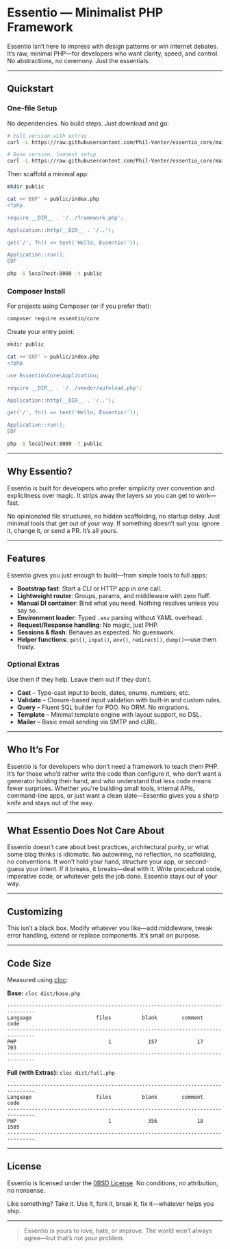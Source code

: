 # Essentio — Minimalist PHP Framework

Essentio isn’t here to impress with design patterns or win internet debates. It’s raw, minimal PHP—for developers who want clarity, speed, and control. No abstractions, no ceremony. Just the essentials.

---

## Quickstart

### One-file Setup

No dependencies. No build steps. Just download and go:

```bash
# Full version with extras
curl -L https://raw.githubusercontent.com/Phil-Venter/essentio_core/main/dist/full.php -o framework.php

# Base version, leanest setup
curl -L https://raw.githubusercontent.com/Phil-Venter/essentio_core/main/dist/base.php -o framework.php
```

Then scaffold a minimal app:

```bash
mkdir public

cat <<'EOF' > public/index.php
<?php

require __DIR__ . '/../framework.php';

Application::http(__DIR__ . '/..');

get('/', fn() => text('Hello, Essentio!'));

Application::run();
EOF

php -S localhost:8080 -t public
```

### Composer Install

For projects using Composer (or if you prefer that):

```bash
composer require essentio/core
```

Create your entry point:

```bash
mkdir public

cat <<'EOF' > public/index.php
<?php

use Essentio\Core\Application;

require __DIR__ . '/../vendor/autoload.php';

Application::http(__DIR__ . '/..');

get('/', fn() => text('Hello, Essentio!'));

Application::run();
EOF

php -S localhost:8080 -t public
```

---

## Why Essentio?

Essentio is built for developers who prefer simplicity over convention and explicitness over magic. It strips away the layers so you can get to work—fast.

No opinionated file structures, no hidden scaffolding, no startup delay. Just minimal tools that get out of your way. If something doesn’t suit you: ignore it, change it, or send a PR. It’s all yours.

---

## Features

Essentio gives you just enough to build—from simple tools to full apps:

* **Bootstrap fast**: Start a CLI or HTTP app in one call.
* **Lightweight router**: Groups, params, and middleware with zero fluff.
* **Manual DI container**: Bind what you need. Nothing resolves unless you say so.
* **Environment loader**: Typed `.env` parsing without YAML overhead.
* **Request/Response handling**: No magic, just PHP.
* **Sessions & flash**: Behaves as expected. No guesswork.
* **Helper functions**: `get()`, `input()`, `env()`, `redirect()`, `dump()`—use them freely.

### Optional Extras

Use them if they help. Leave them out if they don’t.

* **Cast** – Type-cast input to bools, dates, enums, numbers, etc.
* **Validate** – Closure-based input validation with built-in and custom rules.
* **Query** – Fluent SQL builder for PDO. No ORM. No migrations.
* **Template** – Minimal template engine with layout support, no DSL.
* **Mailer** – Basic email sending via SMTP and cURL.

---

## Who It’s For

Essentio is for developers who don’t need a framework to teach them PHP. It’s for those who’d rather write the code than configure it, who don’t want a generator holding their hand, and who understand that less code means fewer surprises. Whether you're building small tools, internal APIs, command-line apps, or just want a clean slate—Essentio gives you a sharp knife and stays out of the way.

---

## What Essentio Does Not Care About

Essentio doesn’t care about best practices, architectural purity, or what some blog thinks is idiomatic. No autowiring, no reflection, no scaffolding, no conventions. It won’t hold your hand, structure your app, or second-guess your intent. If it breaks, it breaks—deal with it. Write procedural code, imperative code, or whatever gets the job done. Essentio stays out of your way.

---

## Customizing

This isn’t a black box. Modify whatever you like—add middleware, tweak error handling, extend or replace components. It’s small on purpose.

---

## Code Size

Measured using [cloc](https://github.com/AlDanial/cloc):

**Base:** `cloc dist/base.php`

```
-------------------------------------------------------------------------------
Language                     files          blank        comment           code
-------------------------------------------------------------------------------
PHP                              1            157             17            703
-------------------------------------------------------------------------------
```

**Full (with Extras):** `cloc dist/full.php`

```
-------------------------------------------------------------------------------
Language                     files          blank        comment           code
-------------------------------------------------------------------------------
PHP                              1            356             18           1585
-------------------------------------------------------------------------------
```

---

## License

Essentio is licensed under the [0BSD License](https://opensource.org/licenses/0BSD). No conditions, no attribution, no nonsense.

Like something? Take it.
Use it, fork it, break it, fix it—whatever helps you ship.

---

> Essentio is yours to love, hate, or improve. The world won’t always agree—but that’s not your problem.
